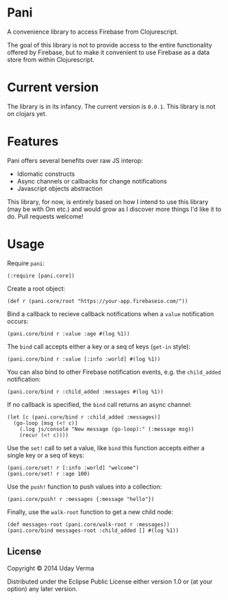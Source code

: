 # Pani

A convenience library to access Firebase from Clojurescript.

The goal of this library is not to provide access to the entire functionality offered by Firebase, but to make it convenient to use Firebase as a data store from within Clojurescript.

# Current version

The library is in its infancy.  The current version is `0.0.1`.  This library is not on clojars yet.


# Features

Pani offers several benefits over raw JS interop:
 
 * Idiomatic constructs
 * Async channels or callbacks for change notifications
 * Javascript objects abstraction
 
This library, for now, is entirely based on how I intend to use this library (may be with Om etc.) and would grow as I discover more things I'd like it to do.  Pull requests welcome!

# Usage

Require `pani`:

    (:require [pani.core])
    
Create a root object:

	(def r (pani.core/root "https://your-app.firebaseio.com/"))

Bind a callback to recieve callback notifications when a `value` notification occurs:

    (pani.core/bind r :value :age #(log %1))
    
The `bind` call accepts either a key or a seq of keys (`get-in` style):

	(pani.core/bind r :value [:info :world] #(log %1))

You can also bind to other Firebase notification events, e.g. the `child_added` notification:

	(pani.core/bind r :child_added :messages #(log %1))
	
If no callback is specified, the `bind` call returns an async channel:

    (let [c (pani.core/bind r :child_added :messages)]
      (go-loop [msg (<! c)]
        (.log js/console "New message (go-loop):" (:message msg))
        (recur (<! c))))

Use the `set!` call to set a value, like `bind` this function accepts either a single key or a seq of keys:

	(pani.core/set! r [:info :world] "welcome")
	(pani.core/set! r :age 100)

Use the `push!` function to push values into a collection:

	(pani.core/push! r :messages {:message "hello"})
	
Finally, use the `walk-root` function to get a new child node:

	(def messages-root (pani.core/walk-root r :messages))
	(pani.core/bind messages-root :child_added [] #(log %1))


## License

Copyright © 2014 Uday Verma

Distributed under the Eclipse Public License either version 1.0 or (at
your option) any later version.
